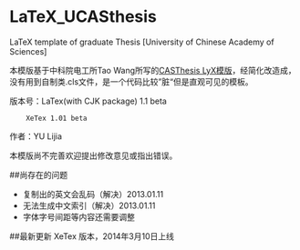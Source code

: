 LaTeX_UCASthesis
================

LaTeX template of graduate Thesis [University of Chinese Academy of Sciences]

本模版基于中科院电工所Tao Wang所写的[CASThesis LyX模版](http://code.google.com/p/cas-lyx-template/)，经简化改造成，没有用到自制类.cls文件，是一个代码比较”脏“但是直观可见的模板。

版本号：LaTex(with CJK package) 1.1 beta
        
        XeTex 1.01 beta

作者：YU Lijia

本模版尚不完善欢迎提出修改意见或指出错误。

##尚存在的问题
- 复制出的英文会乱码（解决）2013.01.11
- 无法生成中文索引（解决）2013.01.11
- 字体字号间距等内容还需要调整

##最新更新
XeTex 版本，2014年3月10日上线
